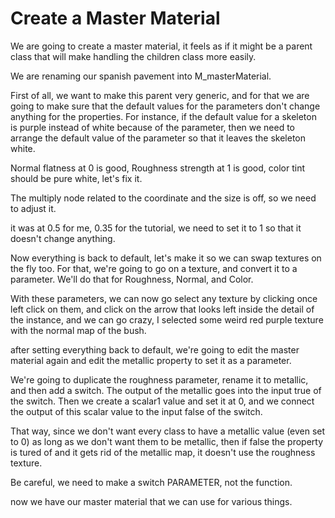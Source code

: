# Create a Master Material

We are going to create a master material, it feels as if it might be a parent class that will make handling the children class more easily.

We are renaming our spanish pavement into M_masterMaterial.

First of all, we want to make this parent very generic, and for that we are going to make sure that the default values for the parameters don't change anything for the properties. For instance, if the default value for a skeleton is purple instead of white because of the parameter, then we need to arrange the default value of the parameter so that it leaves the skeleton white.

Normal flatness at 0 is good, Roughness strength at 1 is good, color tint should be pure white, let's fix it.

The multiply node related to the coordinate and the size is off, so we need to adjust it.

it was at 0.5 for me, 0.35 for the tutorial, we need to set it to 1 so that it doesn't change anything.

Now everything is back to default, let's make it so we can swap textures on the fly too.
For that, we're going to go on a texture, and convert it to a parameter.
We'll do that for Roughness, Normal, and Color.

With these parameters, we can now go select any texture by clicking once left click on them, and click on the arrow that looks left inside the detail of the instance, and we can go crazy, I selected some weird red purple texture with the normal map of the bush.

after setting everything back to default, we're going to edit the master material again and edit the metallic property to set it as a parameter.

We're going to duplicate the roughness parameter, rename it to metallic, and then add a switch. The output of the metallic goes into the input true of the switch. Then we create a scalar1 value and set it at 0, and we connect the output of this scalar value to the input false of the switch.

That way, since we don't want every class to have a metallic value (even set to 0) as long as we don't want them to be metallic, then if false the property is tured of and it gets rid of the metallic map, it doesn't use the roughness texture.

Be careful, we need to make a switch PARAMETER, not the function.

now we have our master material that we can use for various things.
